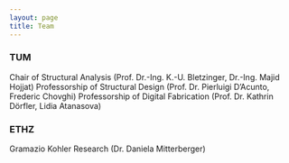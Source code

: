 ```yaml
---
layout: page
title: Team
---
```

### TUM

Chair of Structural Analysis (Prof. Dr.-Ing. K.-U. Bletzinger,  Dr.-Ing. Majid Hojjat)
Professorship of Structural Design (Prof. Dr. Pierluigi D’Acunto, Frederic Chovghi)
Professorship of Digital Fabrication (Prof. Dr. Kathrin Dörfler, Lidia Atanasova)

### ETHZ
Gramazio Kohler Research (Dr. Daniela Mitterberger)




